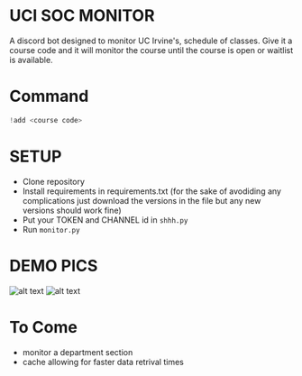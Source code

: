 # UCI SOC MONITOR

A discord bot designed to monitor UC Irvine's, schedule of classes. Give it a course code and it will monitor the course until the course is open or waitlist is available. 
# Command

```python
!add <course code>
```

# SETUP
- Clone repository
- Install requirements in requirements.txt (for the sake of avodiding any complications just download the versions in the file but any new versions should work fine)
- Put your TOKEN and CHANNEL id in ```shhh.py```
- Run ```monitor.py```


# DEMO PICS
![alt text](https://github.com/anastar99/uci-soc-monitor/blob/main/readme_pics/monitoring-pic.png?raw=true)
![alt text](https://github.com/anastar99/uci-soc-monitor/blob/main/readme_pics/waitlist-pic.png?raw=true)



# To Come
- monitor a department section
- cache allowing for faster data retrival times

